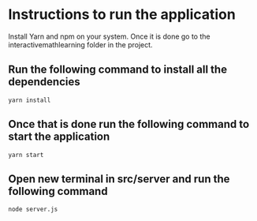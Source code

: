 # Instructions to run the application

Install Yarn and npm on your system. Once it is done go to the interactivemathlearning folder in the project.

## Run the following command to install all the dependencies
```
yarn install
```
## Once that is done run the following command to start the application

```
yarn start
```
## Open new terminal in src/server and run the following command

```
node server.js
```

